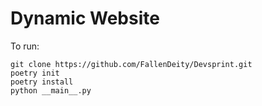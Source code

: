 # Dynamic Website

To run:

```
git clone https://github.com/FallenDeity/Devsprint.git
poetry init
poetry install
python __main__.py
```

